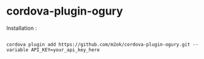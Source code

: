 # cordova-plugin-ogury

Installation  :

<code>
cordova plugin add https://github.com/m2ok/cordova-plugin-ogury.git --variable API_KEY=your_api_key_here
</code>